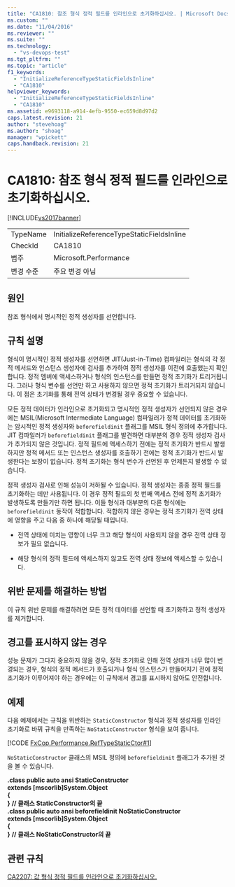 ```yaml
---
title: "CA1810: 참조 형식 정적 필드를 인라인으로 초기화하십시오. | Microsoft Docs"
ms.custom: ""
ms.date: "11/04/2016"
ms.reviewer: ""
ms.suite: ""
ms.technology: 
  - "vs-devops-test"
ms.tgt_pltfrm: ""
ms.topic: "article"
f1_keywords: 
  - "InitializeReferenceTypeStaticFieldsInline"
  - "CA1810"
helpviewer_keywords: 
  - "InitializeReferenceTypeStaticFieldsInline"
  - "CA1810"
ms.assetid: e9693118-a914-4efb-9550-ec659d8d97d2
caps.latest.revision: 21
author: "stevehoag"
ms.author: "shoag"
manager: "wpickett"
caps.handback.revision: 21
---
```

# CA1810: 참조 형식 정적 필드를 인라인으로 초기화하십시오.
[!INCLUDE[vs2017banner](../code-quality/includes/vs2017banner.md)]

|||  
|-|-|  
|TypeName|InitializeReferenceTypeStaticFieldsInline|  
|CheckId|CA1810|  
|범주|Microsoft.Performance|  
|변경 수준|주요 변경 아님|  
  
## 원인  
 참조 형식에서 명시적인 정적 생성자를 선언합니다.  
  
## 규칙 설명  
 형식이 명시적인 정적 생성자를 선언하면 JIT\(Just\-in\-Time\) 컴파일러는 형식의 각 정적 메서드와 인스턴스 생성자에 검사를 추가하여 정적 생성자를 이전에 호출했는지 확인합니다.  정적 멤버에 액세스하거나 형식의 인스턴스를 만들면 정적 초기화가 트리거됩니다.  그러나 형식 변수를 선언만 하고 사용하지 않으면 정적 초기화가 트리거되지 않습니다. 이 점은 초기화를 통해 전역 상태가 변경될 경우 중요할 수 있습니다.  
  
 모든 정적 데이터가 인라인으로 초기화되고 명시적인 정적 생성자가 선언되지 않은 경우에는 MSIL\(Microsoft Intermediate Language\) 컴파일러가 정적 데이터를 초기화하는 암시적인 정적 생성자와 `beforefieldinit` 플래그를 MSIL 형식 정의에 추가합니다.  JIT 컴파일러가 `beforefieldinit` 플래그를 발견하면 대부분의 경우 정적 생성자 검사가 추가되지 않은 것입니다.  정적 필드에 액세스하기 전에는 정적 초기화가 반드시 발생하지만 정적 메서드 또는 인스턴스 생성자를 호출하기 전에는 정적 초기화가 반드시 발생한다는 보장이 없습니다.  정적 초기화는 형식 변수가 선언된 후 언제든지 발생할 수 있습니다.  
  
 정적 생성자 검사로 인해 성능이 저하될 수 있습니다.  정적 생성자는 종종 정적 필드를 초기화하는 데만 사용됩니다. 이 경우 정적 필드의 첫 번째 액세스 전에 정적 초기화가 발생하도록 만들기만 하면 됩니다.  이들 형식과 대부분의 다른 형식에는 `beforefieldinit` 동작이 적합합니다.  적합하지 않은 경우는 정적 초기화가 전역 상태에 영향을 주고 다음 중 하나에 해당될 때입니다.  
  
-   전역 상태에 미치는 영향이 너무 크고 해당 형식이 사용되지 않을 경우 전역 상태 정보가 필요 없습니다.  
  
-   해당 형식의 정적 필드에 액세스하지 않고도 전역 상태 정보에 액세스할 수 있습니다.  
  
## 위반 문제를 해결하는 방법  
 이 규칙 위반 문제를 해결하려면 모든 정적 데이터를 선언할 때 초기화하고 정적 생성자를 제거합니다.  
  
## 경고를 표시하지 않는 경우  
 성능 문제가 그다지 중요하지 않을 경우, 정적 초기화로 인해 전역 상태가 너무 많이 변경되는 경우, 형식의 정적 메서드가 호출되거나 형식 인스턴스가 만들어지기 전에 정적 초기화가 이루어져야 하는 경우에는 이 규칙에서 경고를 표시하지 않아도 안전합니다.  
  
## 예제  
 다음 예제에서는 규칙을 위반하는 `StaticConstructor` 형식과 정적 생성자를 인라인 초기화로 바꿔 규칙을 만족하는 `NoStaticConstructor` 형식을 보여 줍니다.  
  
 [!CODE [FxCop.Performance.RefTypeStaticCtor#1](../CodeSnippet/VS_Snippets_CodeAnalysis/FxCop.Performance.RefTypeStaticCtor#1)]  
  
 `NoStaticConstructor` 클래스의 MSIL 정의에 `beforefieldinit` 플래그가 추가된 것을 볼 수 있습니다.  
  
  **.class public auto ansi StaticConstructor**  
 **extends \[mscorlib\]System.Object**  
**{**  
**} \/\/ 클래스 StaticConstructor의 끝**  
**.class public auto ansi beforefieldinit NoStaticConstructor**  
 **extends \[mscorlib\]System.Object**  
**{**  
**} \/\/ 클래스 NoStaticConstructor의 끝**   
## 관련 규칙  
 [CA2207: 값 형식 정적 필드를 인라인으로 초기화하십시오.](../code-quality/ca2207-initialize-value-type-static-fields-inline.md)